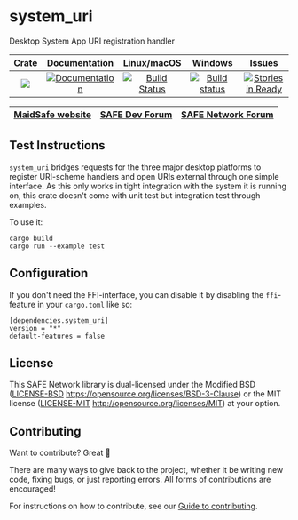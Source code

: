 # system_uri

Desktop System App URI registration handler

|Crate|Documentation|Linux/macOS|Windows|Issues|
|:---:|:-----------:|:--------:|:-----:|:----:|
|[![](http://meritbadge.herokuapp.com/system_uri)](https://crates.io/crates/system_uri)|[![Documentation](https://docs.rs/system_uri/badge.svg)](https://docs.rs/system_uri)|[![Build Status](https://travis-ci.com/maidsafe/system_uri.svg?branch=master)](https://travis-ci.com/maidsafe/system_uri)|[![Build status](https://ci.appveyor.com/api/projects/status/qpnwete63eakcipn/branch/master?svg=true)](https://ci.appveyor.com/project/MaidSafe-QA/system-uri/branch/master)|[![Stories in Ready](https://badge.waffle.io/maidsafe/system_uri.png?label=ready&title=Ready)](https://waffle.io/maidsafe/system_uri)|

| [MaidSafe website](https://maidsafe.net) | [SAFE Dev Forum](https://forum.safedev.org) | [SAFE Network Forum](https://safenetforum.org) |
|:----------------------------------------:|:-------------------------------------------:|:----------------------------------------------:|

## Test Instructions

`system_uri` bridges requests for the three major desktop platforms to register URI-scheme handlers and open URIs external through one simple interface. As this only works in tight integration with the system it is running on, this crate doesn't come with unit test but integration test through examples.

To use it:
```
cargo build
cargo run --example test
```

## Configuration

If you don't need the FFI-interface, you can disable it by disabling the `ffi`-feature in your `cargo.toml` like so:

```
[dependencies.system_uri]
version = "*"
default-features = false
```

## License

This SAFE Network library is dual-licensed under the Modified BSD ([LICENSE-BSD](LICENSE-BSD) https://opensource.org/licenses/BSD-3-Clause) or the MIT license ([LICENSE-MIT](LICENSE-MIT) http://opensource.org/licenses/MIT) at your option.

## Contributing

Want to contribute? Great :tada:

There are many ways to give back to the project, whether it be writing new code, fixing bugs, or just reporting errors. All forms of contributions are encouraged!

For instructions on how to contribute, see our [Guide to contributing](CONTRIBUTING.md).
